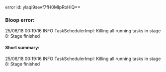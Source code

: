 error id: ylaqi9sevf7fH0MIpRoHlQ==
### Bloop error:

25/06/18 00:19:16 INFO TaskSchedulerImpl: Killing all running tasks in stage 8: Stage finished
#### Short summary: 

25/06/18 00:19:16 INFO TaskSchedulerImpl: Killing all running tasks in stage 8: Stage finished
